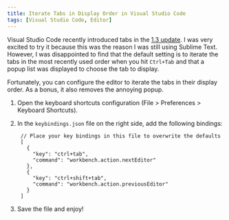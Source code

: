 ```yaml
---
title: Iterate Tabs in Display Order in Visual Studio Code
tags: [Visual Studio Code, Editor] 
---
```

Visual Studio Code recently introduced tabs in the [1.3 update][1.3-update]. I was very excited to try it because this was the reason I was still using Sublime Text. However, I was disappointed to find that the default setting is to iterate the tabs in the most recently used order when you hit `Ctrl+Tab` and that a popup list was displayed to choose the tab to display.

Fortunately, you can configure the editor to iterate the tabs in their display order. As a bonus, it also removes the annoying popup.

<!-- more -->

1. Open the keyboard shortcuts configuration (File > Preferences > Keyboard Shortcuts).
2. In the `keybindings.json` file on the right side, add the following bindings:

        // Place your key bindings in this file to overwrite the defaults
        [
          {
            "key": "ctrl+tab",
            "command": "workbench.action.nextEditor"
          },
          {
            "key": "ctrl+shift+tab",
            "command": "workbench.action.previousEditor"
          }
        ]

3. Save the file and enjoy!

[1.3-update]: https://code.visualstudio.com/updates/June_2016
